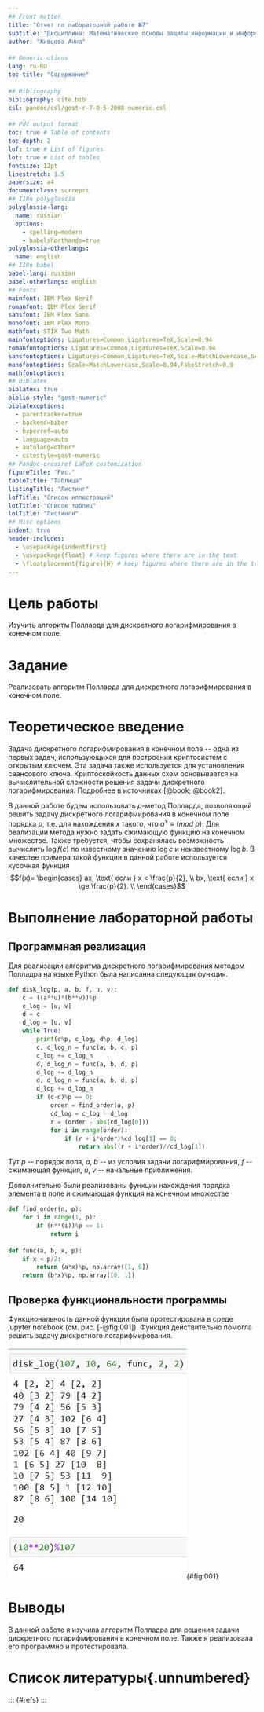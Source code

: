```yaml
---
## Front matter
title: "Отчет по лабораторной работе №7"
subtitle: "Дисциплина: Математические основы защиты информации и информационной безопасности"
author: "Живцова Анна"

## Generic otions
lang: ru-RU
toc-title: "Содержание"

## Bibliography
bibliography: cite.bib
csl: pandoc/csl/gost-r-7-0-5-2008-numeric.csl

## Pdf output format
toc: true # Table of contents
toc-depth: 2
lof: true # List of figures
lot: true # List of tables
fontsize: 12pt
linestretch: 1.5
papersize: a4
documentclass: scrreprt
## I18n polyglossia
polyglossia-lang:
  name: russian
  options:
	- spelling=modern
	- babelshorthands=true
polyglossia-otherlangs:
  name: english
## I18n babel
babel-lang: russian
babel-otherlangs: english
## Fonts
mainfont: IBM Plex Serif
romanfont: IBM Plex Serif
sansfont: IBM Plex Sans
monofont: IBM Plex Mono
mathfont: STIX Two Math
mainfontoptions: Ligatures=Common,Ligatures=TeX,Scale=0.94
romanfontoptions: Ligatures=Common,Ligatures=TeX,Scale=0.94
sansfontoptions: Ligatures=Common,Ligatures=TeX,Scale=MatchLowercase,Scale=0.94
monofontoptions: Scale=MatchLowercase,Scale=0.94,FakeStretch=0.9
mathfontoptions:
## Biblatex
biblatex: true
biblio-style: "gost-numeric"
biblatexoptions:
  - parentracker=true
  - backend=biber
  - hyperref=auto
  - language=auto
  - autolang=other*
  - citestyle=gost-numeric
## Pandoc-crossref LaTeX customization
figureTitle: "Рис."
tableTitle: "Таблица"
listingTitle: "Листинг"
lofTitle: "Список иллюстраций"
lotTitle: "Список таблиц"
lolTitle: "Листинги"
## Misc options
indent: true
header-includes:
  - \usepackage{indentfirst}
  - \usepackage{float} # keep figures where there are in the text
  - \floatplacement{figure}{H} # keep figures where there are in the text
---
```


# Цель работы

Изучить алгоритм Полларда для дискретного логарифмирования в конечном поле.

# Задание

Реализовать алгоритм Полларда для дискретного логарифмирования в конечном поле.

# Теоретическое введение

Задача дискретного логарифмирования в конечном поле -- одна из первых задач, использующихся для построения криптосистем с открытым ключем. Эта задача также используется для установления сеансового ключа. Криптоскойкость данных схем основывается на вычислительной сложности решения задачи дискретного логарифмирования. Подробнее в источниках [@book; @book2].

В данной работе будем использовать $p$-метод Полларда, позволяющий решить задачу дискретного логарифмирования в конечном поле порядка $p$, т.е. для нахождения $x$ такого, что $a^x\equiv(mod \ p)$. Для реализации метода нужно задать сжимающую функцию на конечном множестве. Также требуется, чтобы сохранялась возможность вычислить $\log f(c)$ по известному значению $\log c$ и неизвестному $\log b.$ В качестве примера такой функции в данной работе используется кусочная функция 
$$f(x)= \begin{cases}
ax, \text{ если } x < \frac{p}{2}, \\
bx, \text{ если } x \ge \frac{p}{2}. \\
\end{cases}$$  

# Выполнение лабораторной работы

## Программная реализация

Для реализации алгоритма дискретного логарифмирования методом Полладра на языке Python была написанна следующая функция. 

```python
def disk_log(p, a, b, f, u, v):
    c = ((a**u)*(b**v))%p
    c_log = [u, v]
    d = c
    d_log = [u, v]
    while True:
        print(c%p, c_log, d%p, d_log)
        c, c_log_n = func(a, b, c, p)
        c_log += c_log_n
        d, d_log_n = func(a, b, d, p)
        d_log += d_log_n
        d, d_log_n = func(a, b, d, p)
        d_log += d_log_n
        if (c-d)%p == 0:
            order = find_order(a, p)
            cd_log = c_log - d_log
            r = (order - abs(cd_log[0]))
            for i in range(order):
                if (r + i*order)%cd_log[1] == 0:
                    return abs((r + i*order)//cd_log[1])       
```  

Тут $p$ -- порядок поля, $a, \ b$ -- из условия задачи логарифмирования, $f$ -- сжимающая функция, $u, \ v$ -- начальные приближения. 

Дополнительно были реализованы функции нахождения порядка элемента в поле и сжимающая функция на конечном множестве

```python
def find_order(n, p):
    for i in range(1, p):
        if (n**(i))%p == 1:
            return i

def func(a, b, x, p):
    if x < p/2:
        return (a*x)%p, np.array([1, 0])
    return (b*x)%p, np.array([0, 1])
```

## Проверка функциональности программы

Функциональность данной функции была протестирована в среде jupyter notebook (см. рис. [-@fig:001]). Функция действительно помогла решить задачу дискретного логарифмирования. 

![Тестирование алгоритма Полладра](image/001.jpg){#fig:001}

# Выводы

В данной работе я изучила алгоритм Полладра для решения задачи дискретного логарифмирования в конечном поле. Также я реализовала его программно и протестировала.

# Список литературы{.unnumbered}

::: {#refs}
:::
